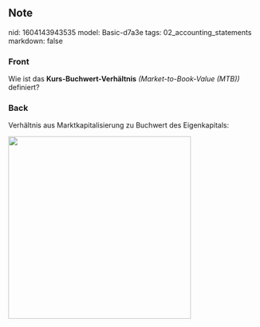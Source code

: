 ## Note
nid: 1604143943535
model: Basic-d7a3e
tags: 02_accounting_statements
markdown: false

### Front
<p>Wie ist das <b>Kurs-Buchwert-Verhältnis</b>
<i>(Market-to-Book-Value (MTB))</i> definiert?

### Back
<p>Verhältnis aus Marktkapitalisierung zu Buchwert des Eigenkapitals:</p><p><img src="12EXS9kUVzPy89GtUSjv.png" style="width: 366px;">
</p>
